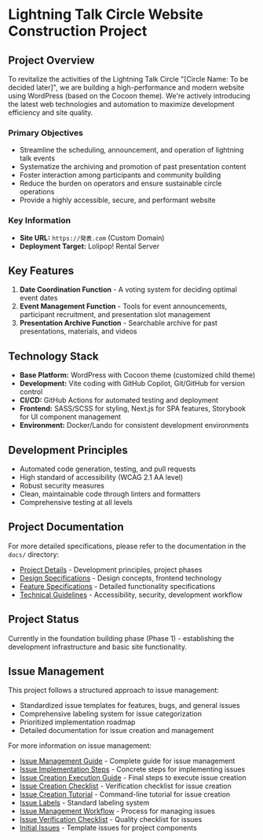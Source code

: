 # Lightning Talk Circle Website Construction Project

## Project Overview

To revitalize the activities of the Lightning Talk Circle "[Circle Name: To be decided later]", we are building a high-performance and modern website using WordPress (based on the Cocoon theme). We're actively introducing the latest web technologies and automation to maximize development efficiency and site quality.

### Primary Objectives

* Streamline the scheduling, announcement, and operation of lightning talk events
* Systematize the archiving and promotion of past presentation content
* Foster interaction among participants and community building
* Reduce the burden on operators and ensure sustainable circle operations
* Provide a highly accessible, secure, and performant website

### Key Information

* **Site URL:** `https://発表.com` (Custom Domain)
* **Deployment Target:** Lolipop! Rental Server

## Key Features

1. **Date Coordination Function** - A voting system for deciding optimal event dates
2. **Event Management Function** - Tools for event announcements, participant recruitment, and presentation slot management
3. **Presentation Archive Function** - Searchable archive for past presentations, materials, and videos

## Technology Stack

* **Base Platform:** WordPress with Cocoon theme (customized child theme)
* **Development:** Vite coding with GitHub Copilot, Git/GitHub for version control
* **CI/CD:** GitHub Actions for automated testing and deployment
* **Frontend:** SASS/SCSS for styling, Next.js for SPA features, Storybook for UI component management
* **Environment:** Docker/Lando for consistent development environments

## Development Principles

* Automated code generation, testing, and pull requests
* High standard of accessibility (WCAG 2.1 AA level)
* Robust security measures
* Clean, maintainable code through linters and formatters
* Comprehensive testing at all levels

## Project Documentation

For more detailed specifications, please refer to the documentation in the `docs/` directory:

* [Project Details](/docs/project/) - Development principles, project phases
* [Design Specifications](/docs/design/) - Design concepts, frontend technology
* [Feature Specifications](/docs/features/) - Detailed functionality specifications
* [Technical Guidelines](/docs/technical/) - Accessibility, security, development workflow

## Project Status

Currently in the foundation building phase (Phase 1) - establishing the development infrastructure and basic site functionality.

## Issue Management

This project follows a structured approach to issue management:

* Standardized issue templates for features, bugs, and general issues
* Comprehensive labeling system for issue categorization
* Prioritized implementation roadmap
* Detailed documentation for issue creation and management

For more information on issue management:

* [Issue Management Guide](/docs/project/issue-management-guide.md) - Complete guide for issue management
* [Issue Implementation Steps](/docs/project/issue-implementation-steps.md) - Concrete steps for implementing issues
* [Issue Creation Execution Guide](/docs/project/issue-creation-execution-guide.md) - Final steps to execute issue creation
* [Issue Creation Checklist](/docs/project/issue-creation-checklist.md) - Verification checklist for issue creation
* [Issue Creation Tutorial](/docs/project/issue-creation-tutorial.md) - Command-line tutorial for issue creation
* [Issue Labels](/docs/project/issue-labels.md) - Standard labeling system
* [Issue Management Workflow](/docs/project/issue-management-workflow.md) - Process for managing issues
* [Issue Verification Checklist](/docs/project/issue-verification-checklist.md) - Quality checklist for issues
* [Initial Issues](/docs/project/initial-issues.md) - Template issues for project components